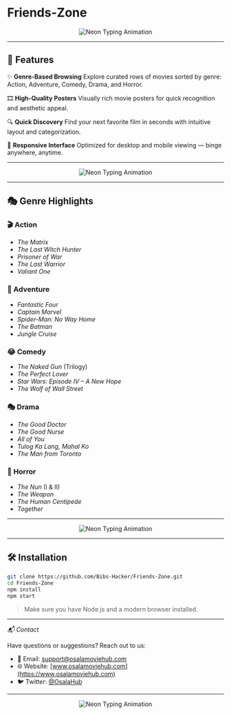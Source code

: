 # Friends-Zone
<div align="center">
  <img src="https://files.catbox.moe/03e3lg.jpg font=Fira+Code&size=22&pause=1000&color=00F7FF&center=true&vCenter=true&width=435&lines=✨+Your+Gateway+to+Unlimited+Cinema+✨" alt="Neon Typing Animation" />
</div>

---

## 🚀 Features

✨ **Genre-Based Browsing**
Explore curated rows of movies sorted by genre: Action, Adventure, Comedy, Drama, and Horror.

🎞️ **High-Quality Posters**
Visually rich movie posters for quick recognition and aesthetic appeal.

🔍 **Quick Discovery**
Find your next favorite film in seconds with intuitive layout and categorization.

📱 **Responsive Interface**
Optimized for desktop and mobile viewing — binge anywhere, anytime.

---

<div align="center">
  <img src="https://readme-typing-svg.demolab.com?font=Fira+Code&size=22&pause=1000&color=FF00FF&center=true&vCenter=true&width=435&lines=🔥+Featured+Genres+🔥" alt="Neon Typing Animation" />
</div>

---

## 🎭 Genre Highlights

### 🎬 Action
- *The Matrix*
- *The Last Witch Hunter*
- *Prisoner of War*
- *The Last Warrior*
- *Valiant One*

### 🧭 Adventure
- *Fantastic Four*
- *Captain Marvel*
- *Spider-Man: No Way Home*
- *The Batman*
- *Jungle Cruise*

### 😂 Comedy
- *The Naked Gun* (Trilogy)
- *The Perfect Lover*
- *Star Wars: Episode IV – A New Hope*
- *The Wolf of Wall Street*

### 🎭 Drama
- *The Good Doctor*
- *The Good Nurse*
- *All of You*
- *Tulog Ka Lang, Mahal Ko*
- *The Man from Toronto*

### 👻 Horror
- *The Nun* (I & II)
- *The Weapon*
- *The Human Centipede*
- *Together*

---

<div align="center">
  <img src="https://readme-typing-svg.demolab.com?font=Fira+Code&size=22&pause=1000&color=00FFAA&center=true&vCenter=true&width=435&lines=📦+Installation+Guide+📦" alt="Neon Typing Animation" />
</div>

---

## 🛠️ Installation

```bash
git clone https://github.com/Bibs-Hacker/Friends-Zone.git
cd Friends-Zone
npm install
npm start
```

> Make sure you have Node.js and a modern browser installed.

---

*📬 Contact*

Have questions or suggestions? Reach out to us:

- 📧 Email: support@osalamoviehub.com
- 🌐 Website: [www.osalamoviehub.com](https://www.osalamoviehub.com)
- 🐦 Twitter: [@OsalaHub](https://twitter.com/OsalaHub)

---

<div align="center">
  <img src="https://readme-typing-svg.demolab.com?font=Fira+Code&size=22&pause=1000&color=00FFFF&center=true&vCenter=true&width=435&lines=🎉+Enjoy+Your+Movie+Journey!+🎉" alt="Neon Typing Animation" />
</div>
